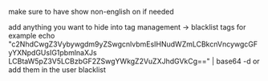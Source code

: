 make sure to have show non-english on if needed

add anything you want to hide into tag management -> blacklist tags
for example echo "c2NhdCwgZ3Vybywgdm9yZSwgcnlvbmEsIHNudWZmLCBkcnVncywgcGFyYXNpdGUsIG1pbmlnaXJs
LCBtaW5pZ3V5LCBzbGF2ZSwgYWkgZ2VuZXJhdGVkCg==" | base64 -d
or add them in the user blacklist
